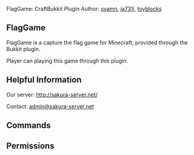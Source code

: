 FlagGame: CraftBukkit Plugin
Author: [syamn](https://twitter.com/syamncat), [ja731j](https://twitter.com/ja731j), [toyblocks](https://twitter.com/toyblocks)


FlagGame
--------
FlagGame is a capture the flag game for Minecraft, provided through the Bukkit plugin.

Player can playing this game through this plugin.

Helpful Information
--------
Our server: http://sakura-server.net/

Contact: admin@sakura-server.net

Commands
--------


Permissions
--------
